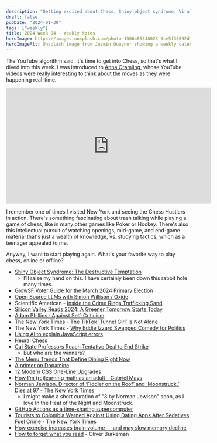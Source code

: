 ```yaml
---
description: "Getting excited about Chess, Shiny object syndrome, Viral Tunnels, and GitHub Actions as a time-sharing supercomputer."
draft: false
pubDate: "2024-01-30"
tags: ["weekly"]
title: 2024 Week 04 - Weekly Notes
heroImage: https://images.unsplash.com/photo-1506485338023-6ce5f36692df?ixlib=rb-4.0.3&ixid=M3wxMjA3fDB8MHxwaG90by1wYWdlfHx8fGVufDB8fHx8fA%3D%3D&auto=format&fit=crop&w=2370&q=80
heroImageAlt: Unsplash image from Jazmin Quaynor showing a weekly calendar
---
```


The YouTube algorithm said, it's time to get into Chess, so that's what I dived into this week. I was introduced to [Anna Cramling](https://www.youtube.com/@AnnaCramling), whose YouTube videos were really interesting to think about the moves as they were happening real-time.

<iframe 
  class="aspect-video w-full my-2"
  width="560"
  height="315"
  src="https://www.youtube.com/embed/k0uNoCI2Wqk?si=CcI0KWvOUiqTTjLx"
  title="YouTube video player"
  frameborder="0"
  allow="accelerometer; autoplay; clipboard-write; encrypted-media; gyroscope; picture-in-picture; web-share"
  allowfullscreen></iframe>

I remember one of times I visited New York and seeing the Chess Hustlers in action. There's something fascinating about trash talking while playing a game of chess, like in many other games like Poker or Hockey. There's also this intellectual pursuit of watching openings, mid-game, and end-game material that's just a wealth of knowledge, vs. studying tactics, which as a teenager appealed to me.

Anyway, I want to start playing again. What's your favorite way to play chess, online or offline?

- [Shiny Object Syndrome: The Destructive Temptation](https://www.quidlo.com/blog/shiny-object-syndrome/)
  - I'll raise my hand on this. I have certainly been down this rabbit hole many times.
- [GrowSF Voter Guide for the March 2024 Primary Election](https://growsf.org/voter-guides/san-francisco-voter-guide-march-2024-primary-election/)
- [Open Source LLMs with Simon Willison / Oxide](https://oxide.computer/podcasts/oxide-and-friends/1692510)
- Scientific American - [Inside the Crime Rings Trafficking Sand](https://www.scientificamerican.com/article/sand-mafias-are-plundering-the-earth/)
- [Silicon Valley Reads 2024: A Greener Tomorrow Starts Today](https://www.commonwealthclub.org/events/2024-01-31/silicon-valley-reads-2024-greener-tomorrow-starts-today)
- [Adam Phillips · Against Self-Criticism](https://www.lrb.co.uk/the-paper/v37/n05/adam-phillips/against-self-criticism)
- The New York Times - [The TikTok ‘Tunnel Girl’ Is Not Alone](https://www.nytimes.com/2024/01/18/style/tiktok-tunnel-girl.html?campaign_id=9&emc=edit_nn_20240119&instance_id=112920&nl=the-morning&regi_id=197092347&segment_id=155741&te=1&user_id=53888c42b17ce2b613ad43a8e73d64ef)
- The New York Times - [Why Eddie Izzard Swapped Comedy for Politics](https://www.nytimes.com/interactive/2024/01/07/magazine/eddie-izzard-interview.html?campaign_id=190&emc=edit_ufn_20240120&instance_id=112995&nl=from-the-times&regi_id=197092347&segment_id=155873&te=1&user_id=53888c42b17ce2b613ad43a8e73d64ef)
- [Using AI to explain JavaScript errors](https://devtoolstips.org/tips/en/explain-errors-with-ai/)
- [Neural Chess](https://pvdz.ee/weblog/450)
- [Cal State Professors Reach Tentative Deal to End Strike](https://www.nytimes.com/2024/01/23/us/california-state-faculty-strike-deal.html?campaign_id=9&emc=edit_nn_20240123&instance_id=113218&nl=the-morning&regi_id=197092347&segment_id=156054&te=1&user_id=53888c42b17ce2b613ad43a8e73d64ef)
  - But who are the winners?
- [The Menu Trends That Define Dining Right Now](https://www.nytimes.com/interactive/2024/01/22/dining/restaurant-menu-trends.html?campaign_id=9&emc=edit_nn_20240123&instance_id=113218&nl=the-morning&regi_id=197092347&segment_id=156054&te=1&user_id=53888c42b17ce2b613ad43a8e73d64ef)
- [A primer on Dopamine](https://invertedpassion.com/a-primer-on-dopamine/)
- [12 Modern CSS One-Line Upgrades](https://moderncss.dev/12-modern-css-one-line-upgrades/)
- [How I’m (re)learning math as an adult - Gabriel Mays](https://gmays.com/how-im-relearning-math-as-an-adult/?utm_source=tldrnewsletter)
- [Norman Jewison, Director of ‘Fiddler on the Roof’ and ‘Moonstruck,’ Dies at 97 - The New York Times](https://www.nytimes.com/2024/01/22/movies/norman-jewison-dead.html)
  - I might make a short curation of "3 by Norman Jewison" soon, as I love In the Heat of the Night and Moonstruck.
- [GitHub Actions as a time-sharing supercomputer](https://blog.alexellis.io/github-actions-timesharing-supercomputer/?utm_source=changelog-news)
- [Tourists to Colombia Warned Against Using Dating Apps After Sedatives Fuel Crime - The New York Times](https://www.nytimes.com/2024/01/23/world/americas/colombia-dating-apps-sedatives-deaths.html?campaign_id=9&emc=edit_nn_20240124&instance_id=113315&nl=the-morning&regi_id=197092347&segment_id=156155&te=1&user_id=53888c42b17ce2b613ad43a8e73d64ef)
- [How exercise increases brain volume — and may slow memory decline](https://www.washingtonpost.com/wellness/2024/01/24/exercise-brain-volume-memory/?pwapi_token=eyJ0eXAiOiJKV1QiLCJhbGciOiJIUzI1NiJ9.eyJyZWFzb24iOiJnaWZ0IiwibmJmIjoxNzA2MDcyNDAwLCJpc3MiOiJzdWJzY3JpcHRpb25zIiwiZXhwIjoxNzA3NDU0Nzk5LCJpYXQiOjE3MDYwNzI0MDAsImp0aSI6ImI1ZWU4NGY1LWRmZDItNDgwYS04NjEyLWY4MDU1Mzc5ZDhkMiIsInVybCI6Imh0dHBzOi8vd3d3Lndhc2hpbmd0b25wb3N0LmNvbS93ZWxsbmVzcy8yMDI0LzAxLzI0L2V4ZXJjaXNlLWJyYWluLXZvbHVtZS1tZW1vcnkvIn0.kGwwuEwhoRL0AG75IJM4BX8R_NiJdhgF_9RS_N0hFOk)
- [How to forget what you read](https://ckarchive.com/b/68ueh8hk25687hkq88gqmtzope0kk) - Oliver Burkeman
